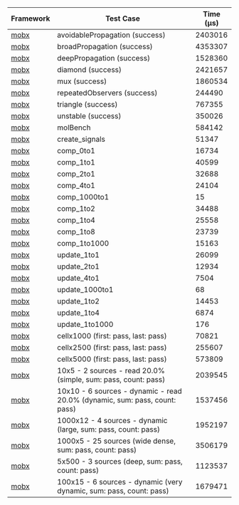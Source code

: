 | Framework | Test Case | Time (μs) |
| --- | --- | --- |
| [mobx](https://github.com/mobxjs/mobx.dart) | avoidablePropagation (success) | 2403016 |
| [mobx](https://github.com/mobxjs/mobx.dart) | broadPropagation (success) | 4353307 |
| [mobx](https://github.com/mobxjs/mobx.dart) | deepPropagation (success) | 1528360 |
| [mobx](https://github.com/mobxjs/mobx.dart) | diamond (success) | 2421657 |
| [mobx](https://github.com/mobxjs/mobx.dart) | mux (success) | 1860534 |
| [mobx](https://github.com/mobxjs/mobx.dart) | repeatedObservers (success) | 244490 |
| [mobx](https://github.com/mobxjs/mobx.dart) | triangle (success) | 767355 |
| [mobx](https://github.com/mobxjs/mobx.dart) | unstable (success) | 350026 |
| [mobx](https://github.com/mobxjs/mobx.dart) | molBench | 584142 |
| [mobx](https://github.com/mobxjs/mobx.dart) | create_signals | 51347 |
| [mobx](https://github.com/mobxjs/mobx.dart) | comp_0to1 | 16734 |
| [mobx](https://github.com/mobxjs/mobx.dart) | comp_1to1 | 40599 |
| [mobx](https://github.com/mobxjs/mobx.dart) | comp_2to1 | 32688 |
| [mobx](https://github.com/mobxjs/mobx.dart) | comp_4to1 | 24104 |
| [mobx](https://github.com/mobxjs/mobx.dart) | comp_1000to1 | 15 |
| [mobx](https://github.com/mobxjs/mobx.dart) | comp_1to2 | 34488 |
| [mobx](https://github.com/mobxjs/mobx.dart) | comp_1to4 | 25558 |
| [mobx](https://github.com/mobxjs/mobx.dart) | comp_1to8 | 23739 |
| [mobx](https://github.com/mobxjs/mobx.dart) | comp_1to1000 | 15163 |
| [mobx](https://github.com/mobxjs/mobx.dart) | update_1to1 | 26099 |
| [mobx](https://github.com/mobxjs/mobx.dart) | update_2to1 | 12934 |
| [mobx](https://github.com/mobxjs/mobx.dart) | update_4to1 | 7504 |
| [mobx](https://github.com/mobxjs/mobx.dart) | update_1000to1 | 68 |
| [mobx](https://github.com/mobxjs/mobx.dart) | update_1to2 | 14453 |
| [mobx](https://github.com/mobxjs/mobx.dart) | update_1to4 | 6874 |
| [mobx](https://github.com/mobxjs/mobx.dart) | update_1to1000 | 176 |
| [mobx](https://github.com/mobxjs/mobx.dart) | cellx1000 (first: pass, last: pass) | 70821 |
| [mobx](https://github.com/mobxjs/mobx.dart) | cellx2500 (first: pass, last: pass) | 255607 |
| [mobx](https://github.com/mobxjs/mobx.dart) | cellx5000 (first: pass, last: pass) | 573809 |
| [mobx](https://github.com/mobxjs/mobx.dart) | 10x5 - 2 sources - read 20.0% (simple, sum: pass, count: pass) | 2039545 |
| [mobx](https://github.com/mobxjs/mobx.dart) | 10x10 - 6 sources - dynamic - read 20.0% (dynamic, sum: pass, count: pass) | 1537456 |
| [mobx](https://github.com/mobxjs/mobx.dart) | 1000x12 - 4 sources - dynamic (large, sum: pass, count: pass) | 1952197 |
| [mobx](https://github.com/mobxjs/mobx.dart) | 1000x5 - 25 sources (wide dense, sum: pass, count: pass) | 3506179 |
| [mobx](https://github.com/mobxjs/mobx.dart) | 5x500 - 3 sources (deep, sum: pass, count: pass) | 1123537 |
| [mobx](https://github.com/mobxjs/mobx.dart) | 100x15 - 6 sources - dynamic (very dynamic, sum: pass, count: pass) | 1679471 |
